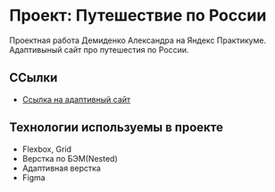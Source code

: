 
# Проект: Путешествие по России
Проектная работа Демиденко Александра на Яндекс Практикуме. Адаптивыный сайт про путешестия по России.

## ССылки
* [Ссылка на адаптивный сайт](https://alvde-site.github.io/russian-travel/)

## Технологии используемы в проекте
* Flexbox, Grid
* Верстка по БЭМ(Nested)
* Адаптивная верстка
* Figma


